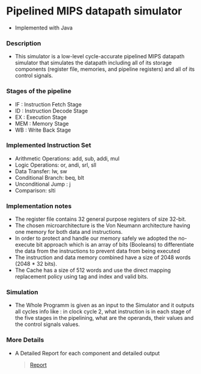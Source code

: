 # Pipelined MIPS datapath simulator
* Implemented with Java
### Description
* This simulator is a low-level cycle-accurate pipelined MIPS datapath simulator that simulates the datapath including all of its storage components (register file, memories, and pipeline registers) and all of its control signals.

### Stages of the pipeline
* IF : Instruction Fetch Stage
* ID : Instruction Decode Stage
* EX : Execution Stage
* MEM : Memory Stage
* WB : Write Back Stage
### Implemented Instruction Set
* Arithmetic Operations: add, sub, addi, mul
* Logic Operations: or, andi, srl, sll
* Data Transfer: lw, sw
* Conditional Branch: beq, blt
* Unconditional Jump : j
* Comparison: slti
### Implementation notes
* The register file contains 32 general purpose registers of size 32-bit.
* The chosen microarchitecture is the Von Neumann architecture having one memory for both data and instructions.
* In order to protect and handle our memory safely we adopted the no-execute bit approach which is an array of bits (Booleans) to             differentiate the data from the instructions to prevent data from being executed
* The instruction and data memory combined have a size of 2048 words (2048 * 32 bits).
* The Cache has a size of 512 words and use the direct mapping replacement policy using tag and index and valid bits.
### Simulation
* The Whole Programm is given as an input to the Simulator and it outputs all cycles info like :
  in clock cycle 2, what instruction is in each stage of the five stages in the
  pipelining, what are the operands, their values and the control signals values.
### More Details 
  * A Detailed Report for each component and detailed output
      > [Report](CA_Report.pdf)
